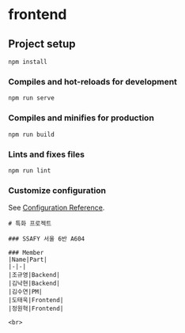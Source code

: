 # frontend

## Project setup
```
npm install
```

### Compiles and hot-reloads for development
```
npm run serve
```

### Compiles and minifies for production
```
npm run build
```

### Lints and fixes files
```
npm run lint
```

### Customize configuration
See [Configuration Reference](https://cli.vuejs.org/config/).



```
# 특화 프로젝트

### SSAFY 서울 6반 A604

### Member
|Name|Part|
|-|-|
|조규영|Backend|
|김낙현|Backend|
|김수연|PM|
|도태욱|Frontend|
|정원혁|Frontend|

<br>

```